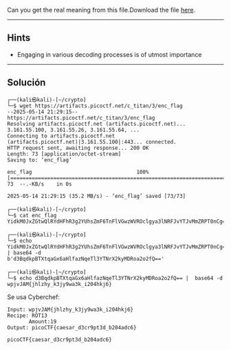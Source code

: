 Can you get the real meaning from this file.Download the file [here](https://artifacts.picoctf.net/c_titan/3/enc_flag).
____________
## Hints
* Engaging in various decoding processes is of utmost importance
__________
## Solución
```
┌──(kali㉿kali)-[~/crypto]
└─$ wget https://artifacts.picoctf.net/c_titan/3/enc_flag                                        
--2025-05-14 21:29:15--  https://artifacts.picoctf.net/c_titan/3/enc_flag
Resolving artifacts.picoctf.net (artifacts.picoctf.net)... 3.161.55.100, 3.161.55.26, 3.161.55.64, ...
Connecting to artifacts.picoctf.net (artifacts.picoctf.net)|3.161.55.100|:443... connected.
HTTP request sent, awaiting response... 200 OK
Length: 73 [application/octet-stream]
Saving to: ‘enc_flag’

enc_flag                                  100%[===================================================================================>]      73  --.-KB/s    in 0s      

2025-05-14 21:29:15 (35.2 MB/s) - ‘enc_flag’ saved [73/73]
                                                  
┌──(kali㉿kali)-[~/crypto]
└─$ cat enc_flag 
YidkM0JxZGtwQlRYdHFhR3g2YUhsZmF6TnFlVGwzWVROclgya3lNRFJvYTJvMmZRPT0nCg==

┌──(kali㉿kali)-[~/crypto]
└─$ echo YidkM0JxZGtwQlRYdHFhR3g2YUhsZmF6TnFlVGwzWVROclgya3lNRFJvYTJvMmZRPT0nCg== | base64 -d
b'd3BqdkpBTXtqaGx6aHlfazNqeTl3YTNrX2kyMDRoa2o2fQ=='

┌──(kali㉿kali)-[~/crypto]
└─$ echo d3BqdkpBTXtqaGx6aHlfazNqeTl3YTNrX2kyMDRoa2o2fQ== |  base64 -d  
wpjvJAM{jhlzhy_k3jy9wa3k_i204hkj6}                                                                                                                                                                      
```

Se usa Cyberchef:

```
Input: wpjvJAM{jhlzhy_k3jy9wa3k_i204hkj6}  
Recipe: ROT13 
	   Amount:19
Output: picoCTF{caesar_d3cr9pt3d_b204adc6}
```

`picoCTF{caesar_d3cr9pt3d_b204adc6}`